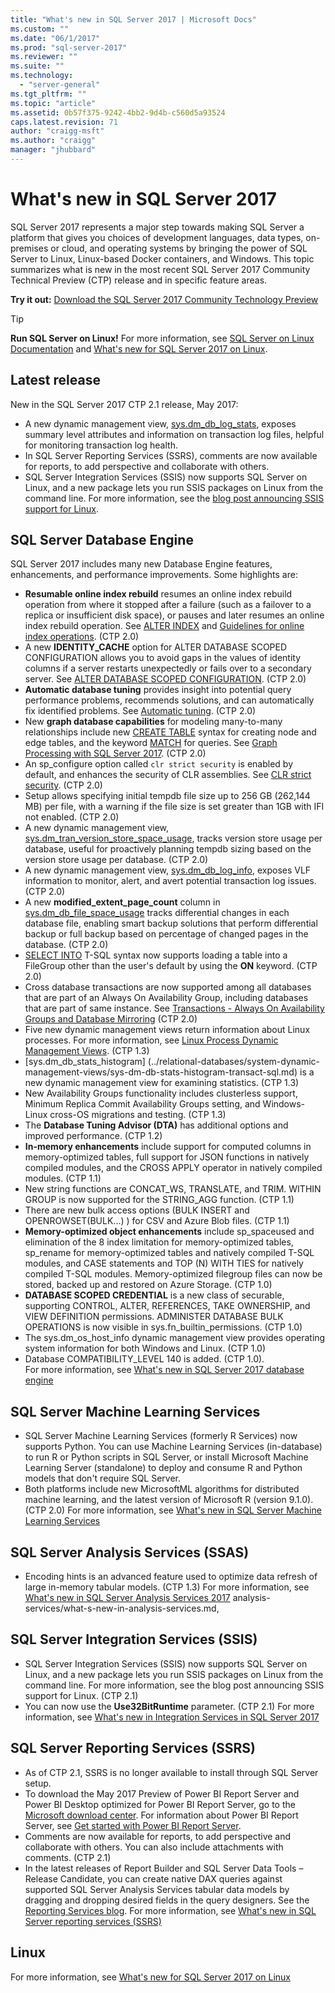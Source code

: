 ```yaml
---
title: "What's new in SQL Server 2017 | Microsoft Docs"
ms.custom: ""
ms.date: "06/1/2017"
ms.prod: "sql-server-2017"
ms.reviewer: ""
ms.suite: ""
ms.technology: 
  - "server-general"
ms.tgt_pltfrm: ""
ms.topic: "article"
ms.assetid: 0b57f375-9242-4bb2-9d4b-c560d5a93524
caps.latest.revision: 71
author: "craigg-msft"
ms.author: "craigg"
manager: "jhubbard"
---
```

# What's new in SQL Server 2017
SQL Server 2017 represents a major step towards making SQL Server a platform that gives you choices of development languages, data types, on-premises or cloud, and operating systems by bringing the power of SQL Server to Linux, Linux-based Docker containers, and Windows. This topic summarizes what is new in the most recent SQL Server 2017 Community Technical Preview (CTP) release and in specific feature areas.

**Try it out:** [Download the SQL Server 2017 Community Technology Preview](http://go.microsoft.com/fwlink/?LinkID=829477)

>[!TIP]
>**Run SQL Server on Linux!** For more information, see [SQL Server on Linux Documentation](https://docs.microsoft.com/sql/linux/) and [What's new for SQL Server 2017 on Linux](https://docs.microsoft.com/sql/linux/sql-server-linux-whats-new).

## Latest release
New in the SQL Server 2017 CTP 2.1 release, May 2017:
- A new dynamic management view, [sys.dm_db_log_stats](../relational-databases/system-dynamic-management-views/sys-dm-db-log-stats-transact-sql.md), exposes summary level attributes and information on transaction log files, helpful for monitoring transaction log health. 
- In SQL Server Reporting Services (SSRS), comments are now available for reports, to add perspective and collaborate with others. 
- SQL Server Integration Services (SSIS) now supports SQL Server on Linux, and a new package lets you run SSIS packages on Linux from the command line. For more information, see the [blog post announcing SSIS support for Linux](https://blogs.msdn.microsoft.com/ssis/2017/05/17/ssis-helsinki-is-available-in-sql-server-vnext-ctp2-1/).

## SQL Server Database Engine  
SQL Server 2017 includes many new Database Engine features, enhancements, and performance improvements. Some highlights are:
- **Resumable online index rebuild** resumes an online index rebuild operation from where it stopped after a failure (such as a failover to a replica or insufficient disk space), or pauses and later resumes an online index rebuild operation. See [ALTER INDEX](../t-sql/statements/alter-index-transact-sql.md) and [Guidelines for online index operations](../relational-databases/indexes/guidelines-for-online-index-operations.md). (CTP 2.0)
- A new **IDENTITY_CACHE** option for ALTER DATABASE SCOPED CONFIGURATION allows you to avoid gaps in the values of identity columns if a server restarts unexpectedly or fails over to a secondary server. See [ALTER DATABASE SCOPED CONFIGURATION](../t-sql/statements/alter-database-scoped-configuration-transact-sql.md). (CTP 2.0)
- **Automatic database tuning** provides insight into potential query performance problems, recommends solutions, and can automatically fix identified problems. See [Automatic tuning](../relational-databases/automatic-tuning/automatic-tuning.md). (CTP 2.0)
- New **graph database capabilities** for modeling many-to-many relationships include new [CREATE TABLE](../t-sql/statements/create-table-sql-graph.md) syntax for creating node and edge tables, and the keyword [MATCH](../t-sql/queries/match-sql-graph.md) for queries. See [Graph Processing with SQL Server 2017](../relational-databases/graphs/sql-graph-overview.md). (CTP 2.0)
- An sp_configure option called `clr strict security` is enabled by default, and enhances the security of CLR assemblies. See [CLR strict security](../database-engine/configure-windows/clr-strict-security.md). (CTP 2.0)
- Setup allows specifying initial tempdb file size up to 256 GB (262,144 MB) per file, with a warning if the file size is set greater than 1GB with IFI not enabled. (CTP 2.0)
- A new dynamic management view, [sys.dm_tran_version_store_space_usage](../relational-databases/system-dynamic-management-views/sys-dm-tran-version-store-space-usage.md), tracks version store usage per database, useful for proactively planning tempdb sizing based on the version store usage per database. (CTP 2.0)
- A new dynamic management view, [sys.dm_db_log_info](../relational-databases/system-dynamic-management-views/sys-dm-db-log-info-transact-sql.md), exposes VLF information to monitor, alert, and avert potential transaction log issues. (CTP 2.0)
- A new **modified_extent_page_count** column in [sys.dm_db_file_space_usage](../relational-databases/system-dynamic-management-views/sys-dm-db-file-space-usage-transact-sql.md) tracks differential changes in each database file, enabling smart backup solutions that perform differential backup or full backup based on percentage of changed pages in the database. (CTP 2.0)
- [SELECT INTO](../t-sql/queries/select-into-clause-transact-sql.md) T-SQL syntax now supports loading a table into a FileGroup other than the user's default by using the **ON** keyword. (CTP 2.0)
- Cross database transactions are now supported among all databases that are part of an Always On Availability Group, including databases that are part of same instance. See [Transactions - Always On Availability Groups and Database Mirroring](../database-engine/availability-groups/windows/transactions-always-on-availability-and-database-mirroring.md) (CTP 2.0)
- Five new dynamic management views return information about Linux processes. For more information, see [Linux Process Dynamic Management Views](../relational-databases/system-dynamic-management-views/linux-process-dynamic-management-views-transact-sql.md). (CTP 1.3)
- [sys.dm_db_stats_histogram] (../relational-databases/system-dynamic-management-views/sys-dm-db-stats-histogram-transact-sql.md) is a new dynamic management view for examining statistics. (CTP 1.3)
- New Availability Groups functionality includes clusterless support, Minimum Replica Commit Availability Groups setting, and Windows-Linux cross-OS migrations and testing. (CTP 1.3)
- The **Database Tuning Advisor (DTA)** has additional options and improved performance. (CTP 1.2)
- **In-memory enhancements** include support for computed columns in memory-optimized tables, full support for JSON functions in natively compiled modules, and the CROSS APPLY operator in natively compiled modules. (CTP 1.1)
- New string functions are CONCAT_WS, TRANSLATE, and TRIM. WITHIN GROUP is now supported for the STRING_AGG function. (CTP 1.1)
- There are new bulk access options (BULK INSERT and OPENROWSET(BULK...) ) for CSV and Azure Blob files. (CTP 1.1)
- **Memory-optimized object enhancements** include sp_spaceused and elimination of the 8 index limitation for memory-optimized tables, sp_rename for memory-optimized tables and natively compiled T-SQL modules, and CASE statements and TOP (N) WITH TIES for natively compiled T-SQL modules. Memory-optimized filegroup files can now be stored, backed up and restored on Azure Storage. (CTP 1.0)
- **DATABASE SCOPED CREDENTIAL** is a new class of securable, supporting CONTROL, ALTER, REFERENCES, TAKE OWNERSHIP, and VIEW DEFINITION permissions. ADMINISTER DATABASE BULK OPERATIONS is now visible in sys.fn_builtin_permissions. (CTP 1.0)
- The sys.dm_os_host_info dynamic management view provides operating system information for both Windows and Linux. (CTP 1.0)
- Database COMPATIBILITY_LEVEL 140 is added. (CTP 1.0).  
For more information, see [What's new in SQL Server 2017 database engine](~/database-engine/configure-windows/what-s-new-in-sql-server-2017-database-engine.md)

## SQL Server Machine Learning Services
- SQL Server Machine Learning Services (formerly R Services) now supports Python. You can use Machine Learning Services (in-database) to run R or Python scripts in SQL Server, or install Microsoft Machine Learning Server (standalone) to deploy and consume R and Python models that don't require SQL Server. 
- Both platforms include new MicrosoftML algorithms for distributed machine learning, and the latest version of Microsoft R (version 9.1.0). (CTP 2.0)
For more information, see [What's new in SQL Server Machine Learning Services](~/advanced-analytics/what-s-new-in-sql-server-machine-learning-services.md)

## SQL Server Analysis Services (SSAS) 
- Encoding hints is an advanced feature used to optimize data refresh of large in-memory tabular models. (CTP 1.3)
For more information, see [What's new in SQL Server Analysis Services 2017](~/analysis-services/what-s-new-in-sql-server-analysis-services-2017.md)
analysis-services/what-s-new-in-analysis-services.md,

## SQL Server Integration Services (SSIS)
- SQL Server Integration Services (SSIS) now supports SQL Server on Linux, and a new package lets you run SSIS packages on Linux from the command line. For more information, see the blog post announcing SSIS support for Linux. (CTP 2.1)
- You can now use the **Use32BitRuntime** parameter. (CTP 2.1)
For more information, see [What's new in Integration Services in SQL Server 2017](~/integration-services/what-s-new-in-integration-services-in-sql-server-2017.md)

## SQL Server Reporting Services (SSRS)
- As of CTP 2.1, SSRS is no longer available to install through SQL Server setup. 
- To download the May 2017 Preview of Power BI Report Server and Power BI Desktop optimized for Power BI Report Server, go to the [Microsoft download center](https://www.microsoft.com/download/details.aspx?id=55253). For information about Power BI Report Server, see [Get started with Power BI Report Server](https://powerbi.microsoft.com/documentation/reportserver-get-started/).
- Comments are now available for reports, to add perspective and collaborate with others. You can also include attachments with comments. (CTP 2.1)
- In the latest releases of Report Builder and SQL Server Data Tools – Release Candidate, you can create native DAX queries against supported SQL Server Analysis Services tabular data models by dragging and dropping desired fields in the query designers. See the [Reporting Services blog](https://blogs.msdn.microsoft.com/sqlrsteamblog/2017/03/09/query-designer-support-for-dax-now-available-in-report-builder-and-sql-server-data-tools/).
For more information, see [What's new in SQL Server reporting services (SSRS)](~/reporting-services/what-s-new-in-sql-server-reporting-services-ssrs.md)

## Linux
For more information, see [What's new for SQL Server 2017 on Linux](~/linux/sql-server-linux-whats-new.md)
